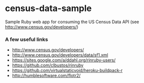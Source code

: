 census-data-sample
==================

Sample Ruby web app for consuming the US Census Data API (see http://www.census.gov/developers/)

### A few useful links

* http://www.census.gov/developers/
* http://www.census.gov/developers/data/sf1.xml
* https://sites.google.com/a/ddahl.org/rinruby-users/
* https://github.com/clbustos/rinruby
* https://github.com/virtualstaticvoid/heroku-buildpack-r
* http://humblesoftware.com/flotr2/
